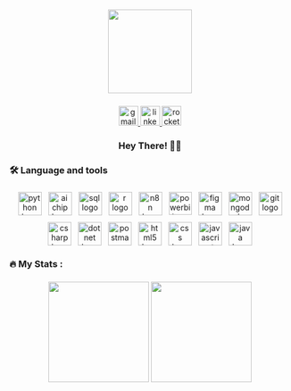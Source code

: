 ###
<div align="center">
  <img height="150" src="https://media.giphy.com/media/M9gbBd9nbDrOTu1Mqx/giphy.gif"  />
</div>

###
<div align="center">
  <a href="mailto:nicholas.birochi@gmail.com" target="_blank">
    <img src="https://img.shields.io/static/v1?message=Gmail&logo=gmail&label=&color=D14836&logoColor=white&labelColor=&style=for-the-badge" height="35" alt="gmail logo"  />
  </a>
  <a href="https://www.linkedin.com/in/nicholas-birochi/" target="_blank">
    <img src="https://img.shields.io/static/v1?message=LinkedIn&logo=linkedin&label=&color=0077B5&logoColor=white&labelColor=&style=for-the-badge" height="35" alt="linkedin logo"  />
  </a>
  <a href="https://app.rocketseat.com.br/me/nicholas-birochi-1501" target="_blank">
    <img src="https://img.shields.io/static/v1?message=Rocketseat&logo=rocketseat&label=&color=8257E5&logoColor=white&labelColor=&style=for-the-badge" height="35" alt="rocketseat logo" />
  </a>
</div>

###
<h3 align="center" style="margin-bottom: 2px;">Hey There! 👋🏻</h3>
<h4 align="center" style="margin-top: 0;>
  I'm a Data Analyst at Volkswagen, focused on transforming data into insights.
</h4>
<hr style="width: 10%; margin: 0 auto; border: 0.5px solid #444;" />


###
<h3 align="left">🛠 Language and tools</h3>

###
<div align="center" style="display: flex; flex-wrap: wrap; justify-content: center; gap: 12px;">
  <img src="https://skillicons.dev/icons?i=py" height="42" alt="python logo"  />
  <img src="https://img.icons8.com/fluency-systems-regular/48/artificial-intelligence.png" height="42" alt="ai chip logo" />
  <img src="https://img.icons8.com/external-soft-fill-juicy-fish/60/external-sql-coding-and-development-soft-fill-soft-fill-juicy-fish.png" height="42" alt="sql logo" />
  <img src="https://cdn.jsdelivr.net/gh/devicons/devicon/icons/r/r-original.svg" height="42" alt="r logo" />
  <img src="https://cdn.simpleicons.org/n8n/f27ea9" height="42" alt="n8n logo" />
  <img src="https://upload.wikimedia.org/wikipedia/commons/c/cf/New_Power_BI_Logo.svg" height="41" alt="powerbi logo" />
  <img src="https://skillicons.dev/icons?i=figma" height="42" alt="figma logo" />
  <img src="https://skillicons.dev/icons?i=mongodb" height="42" alt="mongodb logo" />
  <img src="https://skillicons.dev/icons?i=git" height="42" alt="git logo" />
  <img src="https://skillicons.dev/icons?i=cs" height="42" alt="csharp logo" />
  <img src="https://skillicons.dev/icons?i=dotnet" height="42" alt="dotnet logo" />
  <img src="https://skillicons.dev/icons?i=postman" height="42" alt="postman logo" />
  <img src="https://skillicons.dev/icons?i=html" height="42" alt="html5 logo"  />
  <img src="https://skillicons.dev/icons?i=css" height="42" alt="css logo"  />
  <img src="https://skillicons.dev/icons?i=js" height="42" alt="javascript logo" />
  <img src="https://skillicons.dev/icons?i=java" height="42" alt="java logo" />
</div>

###



<h3 align="left">🔥   My Stats :</h3>

###
<p align="center">
  <img src="https://github-readme-stats.vercel.app/api?username=nicholasbirochi&show_icons=true&theme=radical" height="180"/>
  <img src="https://github-readme-stats.vercel.app/api/top-langs/?username=nicholasbirochi&layout=compact&theme=radical" height="180"/>
</p>

###
